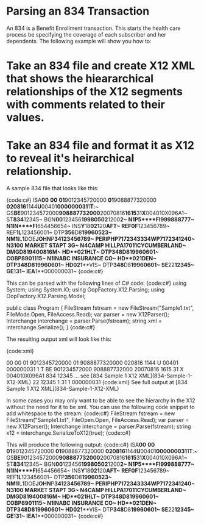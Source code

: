 # Parsing an 834 Transaction
An 834 is a Benefit Enrollment transaction.  This starts the health care process be specifying the coverage of each subscriber and her dependents.
The following example will show you how to:
# Take an 834 file and create X12 XML that shows the hieararchical relationships of the X12 segments with comments related to their values.
# Take an 834 file and format it as X12 to reveal it's heirarchical relationship.

A sample 834 file that looks like this:

{code:c#}
ISA**00** **00** **01**9012345720000 **01**9088877320000 **020816**1144**U**00401**000000031**1**T**:~
GS**BE**901234572000**908887732000**20070816**1615**31**X**004010X096A1~
ST**834**12345~
BGN**00**123456**19980502**1200********2~
N1**P5****FI**999888777~
N1**IN****FI**654456654~
INS**Y**18**021**20**A******FT~
REF**0F**123456789~
REF**1L**123456001~
DTP**356**D8**19960523~
NM1**IL**1**DOE**JOHN**P******34**123456789~
PER**IP****HP**7172343334**WP**7172341240~
N3**100 MARKET ST**APT 3G~
N4**CAMP HILL**PA**17011****CY**CUMBERLAND~
DMG**D8**19400816**M~
HD**021****HLT~
DTP**348**D8**19960601~
COB**P**890111**5~
N1**IN**ABC INSURANCE CO~
HD**021****DEN~
DTP**348**D8**19960601~
HD**021****VIS~
DTP**348**D8**19960601~
SE**22**12345~
GE**1**31~
IEA**1**000000031~
{code:c#}

This can be parsed with the following lines of C# code:
{code:c#}
using System;
using System.IO;
using OopFactory.X12.Parsing;
using OopFactory.X12.Parsing.Model;

public class Program
{
   FileStream fstream = new FileStream("Sample1.txt", FileMode.Open, FileAccess.Read);
   var parser = new X12Parser();
   Interchange interchange = parser.Parse(fstream);
   string xml = interchange.Serialize();
}
{code:c#}

The resulting output xml will look like this:

{code:xml}
<?xml version="1.0"?>
<Interchange>
  <ISA>
    <!--Author Information Qualifier-->
    <ISA01>00<!--No Authorization Information Present--></ISA01>
    <!--Author Information-->
    <ISA02>          </ISA02>
    <!--Security Information Qualifer-->
    <ISA03>00<!--No Security Information Present--></ISA03>
    <!--Security Information-->
    <ISA04>          </ISA04>
    <!--Interchange ID Qualifier-->
    <ISA05>01<!--Duns (Dun & Bradstreet)--></ISA05>
    <!--Interchange Sender ID-->
    <ISA06>9012345720000  </ISA06>
    <!--Interchange ID Qualifier-->
    <ISA07>01<!--Duns (Dun & Bradstreet)--></ISA07>
    <!--Interchange Receiver ID-->
    <ISA08>9088877320000  </ISA08>
    <!--Interchange Date-->
    <ISA09>020816</ISA09>
    <!--Interchange Time-->
    <ISA10>1144</ISA10>
    <!--Inter Control Standards Identifier-->
    <ISA11>U<!--U.S. EDI Community of ASC X12, TDCC, and UCS--></ISA11>
    <!--Inter Control Version Number-->
    <ISA12>00401</ISA12>
    <!--Inter Control Number-->
    <ISA13>000000031</ISA13>
    <!--Acknowlegment Requested-->
    <ISA14>1<!--Interchange Acknowledgment Requested--></ISA14>
    <!--Usage Indicator-->
    <ISA15>T<!--Test Data--></ISA15>
    <!--Component Element Separator-->
    <ISA16>
      <ISA1601 />
      <ISA1602 />
    </ISA16>
  </ISA>
  <FunctionGroup>
    <GS>
      <!--Functional Identifier Code-->
      <GS01>BE<!--Benefit Enrollment--></GS01>
      <!--Application Sender's Code-->
      <GS02>901234572000</GS02>
      <!--Application Receiver's Code-->
      <GS03>908887732000</GS03>
      <!--Date-->
      <GS04>20070816</GS04>
      <!--Time-->
      <GS05>1615</GS05>
      <!--Group Control Number-->
      <GS06>31</GS06>
      <!--Responsible Agency Code-->
      <GS07>X<!--Accredited Standards Committee X12--></GS07>
      <!--Version/Release/Industry Identifier Code-->
      <GS08>004010X096A1</GS08>
    </GS>
    <Transaction ControlNumber="12345">
      <ST>
        <!--Transaction Set Identifier Code-->
        <ST01>834</ST01>
        <!--Transaction Set Control Number-->
        <ST02>12345</ST02>
      </ST>
      ... see [834 Sample 1 X12 XML](834-Sample-1-X12-XML)
      <SE>
        <SE01>22</SE01>
        <SE02>12345</SE02>
      </SE>
    </Transaction>
    <GE>
      <!--Number of Transaction Sets Included-->
      <GE01>1</GE01>
      <!--Group Control Number-->
      <GE02>31</GE02>
    </GE>
  </FunctionGroup>
  <IEA>
    <!--Number of Included Functional Groups-->
    <IEA01>1</IEA01>
    <!--Interchange Control Number-->
    <IEA02>000000031</IEA02>
  </IEA>
</Interchange>
{code:xml}
See full output at [834 Sample 1 X12 XML](834-Sample-1-X12-XML)

In some cases you may only want to be able to see the hierarchy in the X12 without the need for it to be xml.  You can use the following code snippet to add whitespace to the stream:
{code:c#}
FileStream fstream = new FileStream("Sample1.txt", FileOpen.Open, FileAccess.Read);
var parser = new X12Parser();
Interchange interchange = parser.Parse(fstream);
string x12 = interchange.SerializeToX12(true);
{code:c#}

This will produce the following output:
{code:c#}
ISA**00** **00** **01**9012345720000 **01**9088877320000 **020816**1144**U**00401**000000031**1**T**:~
  GS**BE**901234572000**908887732000**20070816**1615**31**X**004010X096A1~
    ST**834**12345~
      BGN**00**123456**19980502**1200********2~
      N1**P5****FI**999888777~
      N1**IN****FI**654456654~
      INS**Y**18**021**20**A******FT~
        REF**0F**123456789~
        REF**1L**123456001~
        DTP**356**D8**19960523~
        NM1**IL**1**DOE**JOHN**P******34**123456789~
          PER**IP****HP**7172343334**WP**7172341240~
          N3**100 MARKET ST**APT 3G~
          N4**CAMP HILL**PA**17011****CY**CUMBERLAND~
          DMG**D8**19400816**M~
        HD**021****HLT~
          DTP**348**D8**19960601~
          COB**P**890111**5~
            N1**IN**ABC INSURANCE CO~
        HD**021****DEN~
          DTP**348**D8**19960601~
        HD**021****VIS~
          DTP**348**D8**19960601~
    SE**22**12345~
  GE**1**31~
IEA**1**000000031~
{code:c#}